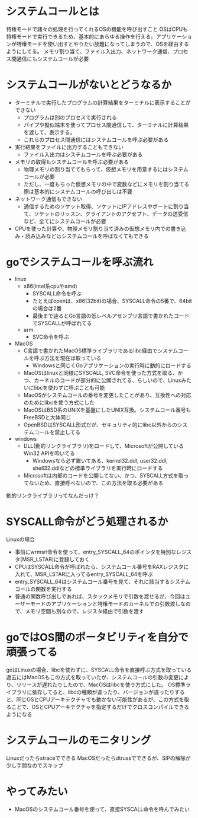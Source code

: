 # システムコールとは
特権モードで諸々の処理を行ってくれるOSの機能を呼び出すこと
OSはCPUも特権モードで実行できるため、基本的にあらゆる操作を行える。アプリケーションが特権モードを使い出すとやりたい放題になってしまうので、OSを経由するようにしてる。
メモリ割り当て、ファイル入出力、ネットワーク通信、プロセス間通信にもシステムコールが必要

# システムコールがないとどうなるか
- ターミナルで実行したプログラムの計算結果をターミナルに表示することができない
  - プログラムは別のプロセスで実行される
  - パイプや擬似端末を使ってプロセス間通信して、ターミナルに計算結果を渡して、表示する。
  - これらのプロセス間通信にはシステムコールを呼ぶ必要がある
- 実行結果をファイルに出力することもできない
  - ファイル入出力はシステムコールを呼ぶ必要がある
- メモリの取得もシステムコールを呼ぶ必要がある
  - 物理メモリの割り当ててもらって、仮想メモリを用意するにはシステムコールが必要
  - ただし、一度もらった仮想メモリの中で変数などにメモリを割り当てる際は基本的にシステムコールの呼び出しは不要
- ネットワーク通信もできない
  - 通信するためのソケット取得、ソケットにIPアドレスやポートに割り当て、ソケットのリッスン、クライアントのアクセプト、データの送受信など、全てにシステムコールが必要
- CPUを使った計算や、物理メモリ割り当て済みの仮想メモリ内での書き込み・読み込みなどはシステムコールを呼ばなくてもできる

# goでシステムコールを呼ぶ流れ
- linux
  - x86(intel系cpuやamd)
    - SYSCALL命令を呼ぶ
    - たとえばopenは、x86(32bit)の場合、SYSCALL命令の5番で、64bitの場合は2番
    - 最後まで辿るとGo言語の低レベルアセンブリ言語で書かれたコードでSYSCALLが呼ばれてる
  - arm
    - SVC命令を呼ぶ
- MacOS
  - C言語で書かれたMacOS標準ライブラリであるlibc経由でシステムコールを呼ぶ方法を現在は取っている
    - Windowsと同じくGoアプリケーションの実行時に動的にロードする
  - MacOSはlinuxと同様にSYSCALL, SVC命令を使った方式を取る、かつ、カーネルのコードが部分的に公開されてる、らしいので、Linuxみたいにlibcを使わずに呼ぶことも可能
  - MacOSがシステムコールの番号を変更したことがあり、互換性への対応のためにlibcを使う方式にした
  - MacOSはBSD系のUNIXを基盤にしたUNIX互換。システムコール番号もFreeBSDと大体同じ
  - OpenBSDはSYSCALL形式だが、セキュリティ的にlibc以外からのシステムコールを禁止してる
- windows
  - DLL(動的リンクライブラリ)をロードして、Microsoftが公開しているWin32 APIを叩いてる
    - Windowsなら必ず置いてある、kernel32.ddl, user32.ddl, shell32.ddlなどの標準ライブラリを実行時にロードする
  - Microsoftは内部のコードを公開してない、かつ、SYSCALL方式を取ってないため、直接呼べないので、この方法を取る必要がある

動的リンクライブラリってなんだっけ？

# SYSCALL命令がどう処理されるか
Linuxの場合
- 事前にwrmsrl命令を使って、entry_SYSCALL_64のポインタを特別なレジスタ(MSR_LSTAR)に登録しておく
- CPUはSYSCALL命令が呼ばれたら、システムコール番号をRAXレジスタに入れて、MSR_LSTARに入ってるentry_SYSCALL_64を呼ぶ
- entry_SYSCALL_64はシステムコール番号を見て、それに該当するシステムコールの関数を実行する
- 普通の関数呼び出しであれば、スタックメモリで引数を渡せるが、今回はユーザーモードのアプリケーションと特権モードのカーネルでの引数渡しなので、メモリ空間も別なので、レジスタ経由で引数を渡す

# goではOS間のポータビリティを自分で頑張ってる
goはLinuxの場合、libcを使わずに、SYSCALL命令を直接呼ぶ方式を取っている
過去にはMacOSもこの方式を取っていたが、システムコールの引数の変更により、リリースが遅れたりしたので、MacOSはlibcを使う方式にした。
OS標準ライブラリに依存してると、libcの種類が違ったり、バージョンが違ったりすると、同じOSとCPUアーキテクチャでも動かない可能性があるが、この方式を取ることで、OSとCPUアーキテクチャを指定するだけでクロスコンパイルできるようになる

# システムコールのモニタリング
Linuxだったらstraceでできる
MacOSだったらdtrussでできるが、SIPの解除が少し手間なのでスキップ

# やってみたい
- MacOSのシステムコール番号を使って、直接SYSCALL命令を呼んでみたい